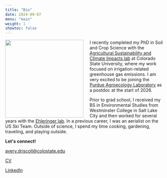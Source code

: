 ```yaml
---
title: "Bio"
date: 2024-09-07
menu: "main"
weight: 1
showtoc: false
---
```


<img align="left" 
  width="250" 
  src="/img/headshot.png"
  style="margin-right:20px;" />



I recently completed my PhD in Soil and Crop Science with the [Agricultural Sustainability and Climate Impacts lab](https://ascilab.colostate.edu/) at Colorado State University, where my work focused on irrigation-related greenhouse gas emissions. I am very excited to be joining the [Purdue Agroecology Laboratory](https://ag.purdue.edu/department/agry/lab-sites/pal/index.html) as a postdoc at the start of 2026. 

Prior to grad school, I received my BS in Environmental Studies from Westminster College in Salt Lake City and then worked for several years with the [Ehleringer lab](https://www.ehleringer.net/). In a previous career, I was an aerialist on the US Ski Team. Outside of science, I spend my time cooking, gardening, traveling, and playing outside.

**Let's connect!**

avery.driscoll@colostate.edu

[CV](/files/DriscollCV_aug2025.pdf)

[LinkedIn](https://www.linkedin.com/in/avery-driscoll-978624218/)


